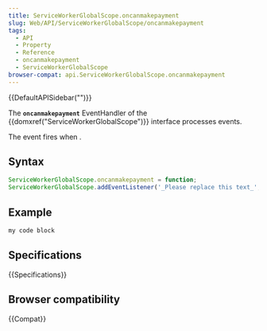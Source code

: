 ```yaml
---
title: ServiceWorkerGlobalScope.oncanmakepayment
slug: Web/API/ServiceWorkerGlobalScope/oncanmakepayment
tags:
  - API
  - Property
  - Reference
  - oncanmakepayment
  - ServiceWorkerGlobalScope
browser-compat: api.ServiceWorkerGlobalScope.oncanmakepayment
---
```

{{DefaultAPISidebar("")}}

The **`oncanmakepayment`** EventHandler of the {{domxref("ServiceWorkerGlobalScope")}} interface processes  events.

The  event fires when .

## Syntax

```js
ServiceWorkerGlobalScope.oncanmakepayment = function;
ServiceWorkerGlobalScope.addEventListener('_Please replace this text_', function);
```

## Example

```js
my code block
```

## Specifications

{{Specifications}}

## Browser compatibility

{{Compat}}

